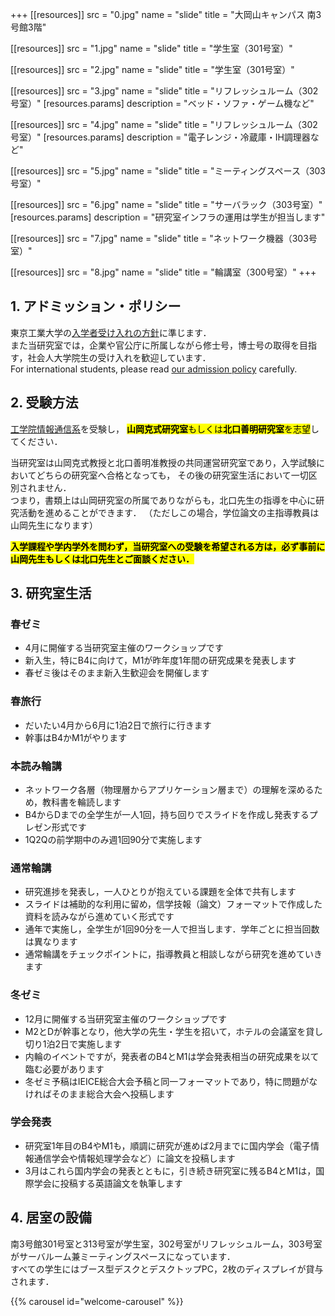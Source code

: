 +++
[[resources]]
  src = "0.jpg"
  name = "slide"
  title = "大岡山キャンパス 南3号館3階"

[[resources]]
  src = "1.jpg"
  name = "slide"
  title = "学生室（301号室）"

[[resources]]
  src = "2.jpg"
  name = "slide"
  title = "学生室（301号室）"

[[resources]]
  src = "3.jpg"
  name = "slide"
  title = "リフレッシュルーム（302号室）"
  [resources.params]
    description = "ベッド・ソファ・ゲーム機など"

[[resources]]
  src = "4.jpg"
  name = "slide"
  title = "リフレッシュルーム（302号室）"
  [resources.params]
    description = "電子レンジ・冷蔵庫・IH調理器など"

[[resources]]
  src = "5.jpg"
  name = "slide"
  title = "ミーティングスペース（303号室）"

[[resources]]
  src = "6.jpg"
  name = "slide"
  title = "サーバラック（303号室）"
  [resources.params]
    description = "研究室インフラの運用は学生が担当します"

[[resources]]
  src = "7.jpg"
  name = "slide"
  title = "ネットワーク機器（303号室）"

[[resources]]
  src = "8.jpg"
  name = "slide"
  title = "輪講室（300号室）"
+++

## 1. アドミッション・ポリシー
東京工業大学の[入学者受け入れの方針](https://www.titech.ac.jp/about/policies/education/admissions.html)に準じます．  
また当研究室では，企業や官公庁に所属しながら修士号，博士号の取得を目指す，社会人大学院生の受け入れを歓迎しています．  
For international students, please read [our admission policy](/for-international-students) carefully.


## 2. 受験方法
[工学院情報通信系](https://educ.titech.ac.jp/ict/)を受験し，
<mark class="yellow"><b>山岡克式研究室</b>もしくは<b>北口善明研究室</b>を志望</mark>してください．

当研究室は山岡克式教授と北口善明准教授の共同運営研究室であり，入学試験においてどちらの研究室へ合格となっても，
その後の研究室生活において一切区別されません．  
つまり，書類上は山岡研究室の所属でありながらも，北口先生の指導を中心に研究活動を進めることができます．
（ただしこの場合，学位論文の主指導教員は山岡先生になります）

<mark class="yellow"><b>入学課程や学内学外を問わず，当研究室への受験を希望される方は，必ず事前に山岡先生もしくは北口先生とご面談ください．</b></mark>

## 3. 研究室生活
### 春ゼミ
- 4月に開催する当研究室主催のワークショップです
- 新入生，特にB4に向けて，M1が昨年度1年間の研究成果を発表します
- 春ゼミ後はそのまま新入生歓迎会を開催します

### 春旅行
- だいたい4月から6月に1泊2日で旅行に行きます
- 幹事はB4かM1がやります

### 本読み輪講
- ネットワーク各層（物理層からアプリケーション層まで）の理解を深めるため，教科書を輪読します
- B4からDまでの全学生が一人1回，持ち回りでスライドを作成し発表するプレゼン形式です
- 1Q2Qの前学期中のみ週1回90分で実施します

### 通常輪講
- 研究進捗を発表し，一人ひとりが抱えている課題を全体で共有します
- スライドは補助的な利用に留め，信学技報（論文）フォーマットで作成した資料を読みながら進めていく形式です
- 通年で実施し，全学生が1回90分を一人で担当します．学年ごとに担当回数は異なります
- 通常輪講をチェックポイントに，指導教員と相談しながら研究を進めていきます

### 冬ゼミ
- 12月に開催する当研究室主催のワークショップです
- M2とDが幹事となり，他大学の先生・学生を招いて，ホテルの会議室を貸し切り1泊2日で実施します
- 内輪のイベントですが，発表者のB4とM1は学会発表相当の研究成果を以て臨む必要があります
- 冬ゼミ予稿はIEICE総合大会予稿と同一フォーマットであり，特に問題がなければそのまま総合大会へ投稿します

### 学会発表
- 研究室1年目のB4やM1も，順調に研究が進めば2月までに国内学会（電子情報通信学会や情報処理学会など）に論文を投稿します
- 3月はこれら国内学会の発表とともに，引き続き研究室に残るB4とM1は，国際学会に投稿する英語論文を執筆します

## 4. 居室の設備
南3号館301号室と313号室が学生室，302号室がリフレッシュルーム，303号室がサーバルーム兼ミーティングスペースになっています．  
すべての学生にはブース型デスクとデスクトップPC，2枚のディスプレイが貸与されます．

{{% carousel id="welcome-carousel" %}}

